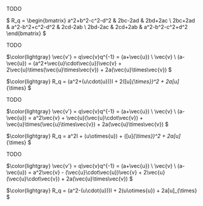 TODO

$ R_q = \begin{bmatrix} a^2+b^2-c^2-d^2 & 2bc-2ad & 2bd+2ac \\ 2bc+2ad & a^2-b^2+c^2-d^2 & 2cd-2ab \\ 2bd-2ac & 2cd+2ab & a^2-b^2-c^2+d^2 \end{bmatrix} $

TODO

$\color{lightgray} \vec{v'} = q\vec{v}q^{-1} = (a+\vec{u}) \ \vec{v} \ (a-\vec{u}) = (a^2+\vec{u}\cdot\vec{u})\vec{v} + 2\vec{u}\times(\vec{u}\times\vec{v}) + 2a(\vec{u}\times\vec{v}) $

$\color{lightgray} R_q = (a^2+(u\cdot{u}))I + 2([u]_{\times})^2 + 2a[u]_{\times} $

TODO

$\color{lightgray} \vec{v'} = q\vec{v}q^{-1} = (a+\vec{u}) \ \vec{v} \ (a-\vec{u}) = a^2\vec{v} + \vec{u}(\vec{u}\cdot\vec{v}) + \vec{u}\times(\vec{u}\times\vec{v}) + 2a(\vec{u}\times\vec{v}) $

$\color{lightgray} R_q = a^2I + (u\otimes{u}) + ([u]_{\times})^2 + 2a[u]_{\times} $

TODO

$\color{lightgray} \vec{v'} = q\vec{v}q^{-1} = (a+\vec{u}) \ \vec{v} \ (a-\vec{u}) = a^2\vec{v} - (\vec{u}\cdot\vec{u})\vec{v} + 2\vec{u}(\vec{u}\cdot\vec{v}) + 2a(\vec{u}\times\vec{v}) $

$\color{lightgray} R_q = (a^2-(u\cdot{u}))I + 2(u\otimes{u}) + 2a[u]_{\times} $


